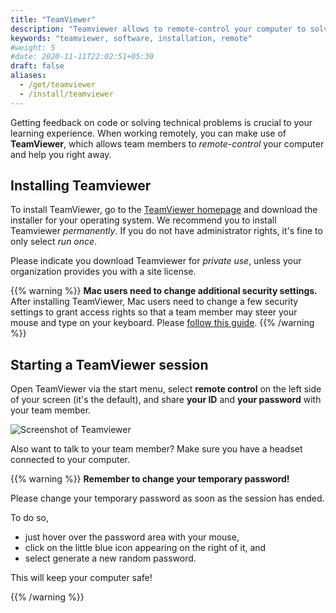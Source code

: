 ```yaml
---
title: "TeamViewer"
description: "Teamviewer allows to remote-control your computer to solve technical issues."
keywords: "teamviewer, software, installation, remote"
#weight: 5
#date: 2020-11-11T22:02:51+05:30
draft: false
aliases:
  - /get/teamviewer
  - /install/teamviewer
---
```


Getting feedback on code or solving technical problems is crucial to your learning experience.
When working remotely, you can make use of **TeamViewer**,
which allows team members to *remote-control* your computer and help you right away.

## Installing Teamviewer

To install TeamViewer, go to the [TeamViewer homepage](https://www.teamviewer.com/en/download/windows/) and download the installer for your operating system.
We recommend you to install Teamviewer *permanently*. If you do not have administrator rights, it's fine to only select *run once*.

Please indicate you download Teamviewer for *private use*, unless your organization provides you with a site license.

{{% warning %}}
**Mac users need to change additional security settings.**
After installing TeamViewer, Mac users need to change a few security settings to grant access rights so that a team member may steer your mouse and type on your keyboard. Please [follow this guide](https://community.teamviewer.com/t5/Knowledge-Base/How-to-control-a-Mac-running-macOS-10-14-or-higher/ta-p/44699#toc-hId--1220346050).
{{% /warning %}}

## Starting a TeamViewer session

Open TeamViewer via the start menu, select **remote control** on the left side of your screen (it's the default), and share **your ID** and **your password** with your team member.

![Screenshot of Teamviewer](../teamviewer.png)

Also want to talk to your team member? Make sure you have a headset connected to your computer.

{{% warning %}}
**Remember to change your temporary password!**

Please change your temporary password as soon as the session has ended.

To do so,

- just hover over the password area with your mouse,
- click on the little blue icon appearing on the right of it, and
- select generate a new random password.

This will keep your computer safe!

{{% /warning %}}
